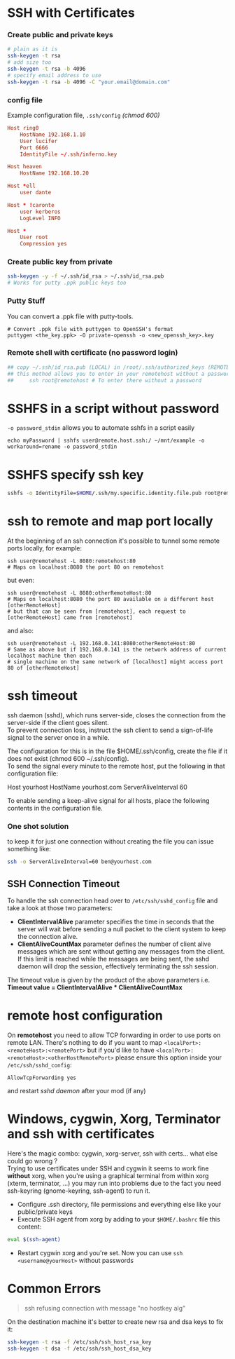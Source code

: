 # SSH with Certificates

### Create public and private keys
```sh
# plain as it is
ssh-keygen -t rsa
# add size too
ssh-keygen -t rsa -b 4096
# specify email address to use
ssh-keygen -t rsa -b 4096 -C "your.email@domain.com"
```

### config file
Example configuration file, `.ssh/config` _(chmod 600)_
```conf
Host ring0
    HostName 192.168.1.10
    User lucifer
    Port 6666
    IdentityFile ~/.ssh/inferno.key

Host heaven
    HostName 192.168.10.20

Host *ell
    user dante

Host * !caronte
    user kerberos
    LogLevel INFO

Host *
    User root
    Compression yes
```


### Create public key from private
```sh
ssh-keygen -y -f ~/.ssh/id_rsa > ~/.ssh/id_rsa.pub
# Works for putty .ppk public keys too
```

### Putty Stuff
You can convert a .ppk file with putty-tools.
```
# Convert .ppk file with puttygen to OpenSSH's format
puttygen <the_key.ppk> -O private-openssh -o <new_openssh_key>.key
```

### Remote shell with certificate (no password login)
```sh
## copy ~/.ssh/id_rsa.pub (LOCAL) in /root/.ssh/authorized_keys (REMOTE HOST)
## this method allows you to enter in your remotehost without a password
##     ssh root@remotehost # To enter there without a password
```


# SSHFS in a script without password
`-o password_stdin` allows you to automate sshfs in a script easily
```
echo myPassword | sshfs user@remote.host.ssh:/ ~/mnt/example -o workaround=rename -o password_stdin
```

# SSHFS specify ssh key
```sh
sshfs -o IdentityFile=$HOME/.ssh/my.specific.identity.file.pub root@remote.host.name.here localmount
```

# ssh to remote and map port locally
At the beginning of an ssh connection it's possible to tunnel some remote ports locally, for example:
```
ssh user@remotehost -L 8080:remotehost:80
# Maps on localhost:8080 the port 80 on remotehost
```
but even:
```
ssh user@remotehost -L 8080:otherRemoteHost:80
# Maps on localhost:8080 the port 80 available on a different host [otherRemoteHost] 
# but that can be seen from [remotehost], each request to [otherRemoteHost] came from [remotehost]
```
and also:
```
ssh user@remotehost -L 192.168.0.141:8080:otherRemoteHost:80
# Same as above but if 192.168.0.141 is the network address of current localhost machine then each
# single machine on the same network of [localhost] might access port 80 of [otherRemoteHost]
```

# ssh timeout
ssh daemon (sshd), which runs server-side, closes the connection from the server-side if the client goes silent.  
To prevent connection loss, instruct the ssh client to send a sign-of-life signal to the server once in a while.

The configuration for this is in the file $HOME/.ssh/config, create the file if it does not exist (chmod 600 ~/.ssh/config).  
To send the signal every minute to the remote host, put the following in that configuration file:

Host yourhost
    HostName yourhost.com
    ServerAliveInterval 60

To enable sending a keep-alive signal for all hosts, place the following contents in the configuration file.
### One shot solution
to keep it for just one connection without creating the file you can issue something like:
```sh
ssh -o ServerAliveInterval=60 ben@yourhost.com
```

## SSH Connection Timeout
To handle the ssh connection head over to `/etc/ssh/sshd_config` file and take a look at those two parameters:  
- **ClientIntervalAlive** parameter specifies the time in seconds that the server will wait before sending a null packet to the client system to keep the connection alive.
- **ClientAliveCountMax** parameter defines the number of client alive messages which are sent without getting any messages from the client. 
If this limit is reached while the messages are being sent, the sshd daemon will drop the session, effectively terminating the ssh session.

The timeout value is given by the product of the above parameters i.e.  
**Timeout value = ClientIntervalAlive * ClientAliveCountMax**

# remote host configuration
On **remotehost** you need to allow TCP forwarding in order to use ports on remote LAN. There's nothing
to do if you want to map `<localPort>:<remoteHost>:<remotePort>` but if you'd like to have
`<localPort>:<remoteHost>:<otherHostRemotePort>` please ensure this option inside your `/etc/ssh/sshd_config`:
```
AllowTcpForwarding yes
```
and restart _sshd daemon_ after your mod (if any)


# Windows, cygwin, Xorg, Terminator and ssh with certificates
Here's the magic combo: cygwin, xorg-server, ssh with certs... what else could go wrong ?  
Trying to use certificates under SSH and cygwin it seems to work fine **without** xorg, when you're using a graphical terminal from within xorg (xterm, terminator, ...)
you may run into problems due to the fact you need ssh-keyring (gnome-keyring, ssh-agent) to run it.
- Configure .ssh directory, file permissions and everything else like your public/private keys
- Execute SSH agent from xorg by adding to your `$HOME/.bashrc` file this content:
```sh
eval $(ssh-agent)
```
- Restart cygwin xorg and you're set. Now you can use `ssh <username@yourHost>` without passwords


# Common Errors
> ssh refusing connection with message "no hostkey alg"

On the destination machine it's better to create new rsa and dsa keys to fix it:
```sh
ssh-keygen -t rsa -f /etc/ssh/ssh_host_rsa_key
ssh-keygen -t dsa -f /etc/ssh/ssh_host_dsa_key
```
